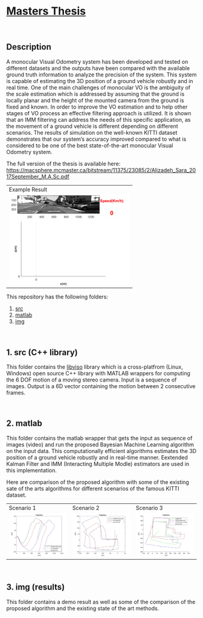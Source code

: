 # [Masters Thesis](https://macsphere.mcmaster.ca/bitstream/11375/23085/2/Alizadeh_Sara_2017September_M.A.Sc.pdf)

<br />

## Description

A monocular Visual Odometry system has been developed and tested on different
datasets and the outputs have been compared with the available ground truth information to analyze the precision of the system. This system is capable of estimating
the 3D position of a ground vehicle robustly and in real time.
One of the main challenges of monocular VO is the ambiguity of the scale estimation which is addressed by assuming that the ground is locally planar and the height
of the mounted camera from the ground is fixed and known.
In order to improve the VO estimation and to help other stages of VO process an
effective filtering approach is utilized. It is shown that an IMM filtering can address
the needs of this specific application, as the movement of a ground vehicle is different
depending on different scenarios.
The results of simulation on the well-known KITTI dataset demonstrates that
our system’s accuracy improved compared to what is considered to be one of the best
state-of-the-art monocular Visual Odometry system.

The full version of the thesis is available here: https://macsphere.mcmaster.ca/bitstream/11375/23085/2/Alizadeh_Sara_2017September_M.A.Sc.pdf


<table>
  <tr>
    <td>Example Result</td>

  </tr>
  <tr>
    <td><img src="img/output.gif"></td>
  </tr>
 </table>



This repository has the following folders:

1.  [src](#src)
2.  [matlab](#matlab)
3.  [img](#img)



<br />

## 1. src (C++ library) <a id='src'></a>

This folder contains the [libviso](http://www.cvlibs.net/software/libviso/) library which is a cross-platfrom (Linux, Windows) open source C++
library with MATLAB wrappers for computing the 6 DOF motion of a moving stereo
camera. Input is a sequence of images. Output is a 6D vector
containing the motion between 2 consecutive frames.


<br />

## 2. matlab <a id='matlab'></a>


This folder contains the matlab wrapper that gets the input as sequence of images (video) and run the proposed Bayesian Machine Learning algorithm on the input data. This computationally efficient algorithms estimates the 3D position of a ground vehicle robustly and in real-time manner. Eextended Kalman Filter and IMM (Interacting Multiple Modle) estimators are used in this implementation.

Here are comparison of the proposed algorithm with some of the existing sate of the arts algorithms for different scenarios of the famous KITTI dataset.

<table>
  <tr>
    <td>Scenario 1</td>
    <td>Scenario 2</td>
    <td>Scenario 3</td>

  </tr>
  <tr>
    <td><img src="img/Direction3.jpg"></td>
    <td><img src="img/Direction2.jpg"></td>
    <td><img src="img/Direction1.jpg"></td>
  </tr>
 </table>


<br />


## 3. img (results) <a id='img'></a>

This folder contains a demo result as well as some of the comparison of the proposed algorithm and the existing state of the art methods.
